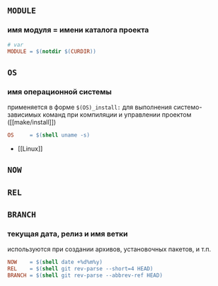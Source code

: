 ## `MODULE`
### имя модуля = имени каталога проекта

```Makefile
# var
MODULE = $(notdir $(CURDIR))
```

## `OS`
### имя операционной системы

применяется в форме `$(OS)_install:` для выполнения системо-зависимых команд при компиляции и управлении проектом ([[make/install]])

```Makefile
OS     = $(shell uname -s)
```

- [[Linux]]

## `NOW`
## `REL`
## `BRANCH`
### текущая дата, релиз и имя ветки

используются при создании архивов, установочных пакетов, и т.п.

```Makefile
NOW    = $(shell date +%d%m%y)
REL    = $(shell git rev-parse --short=4 HEAD)
BRANCH = $(shell git rev-parse --abbrev-ref HEAD)
```

